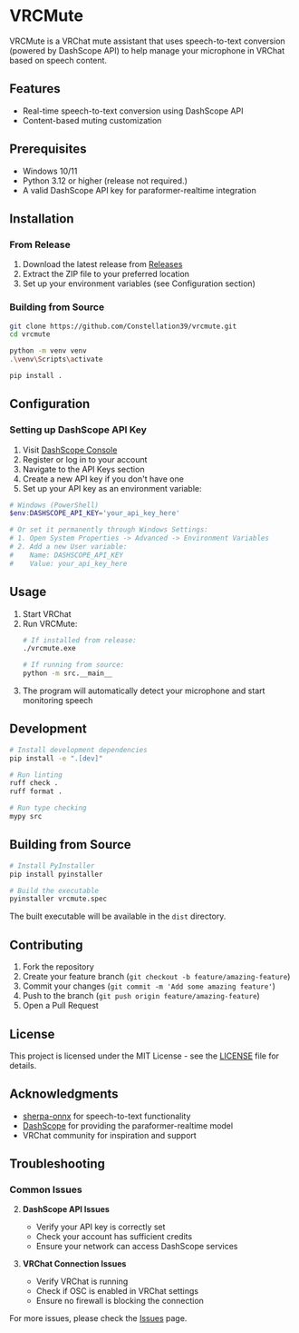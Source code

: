 # VRCMute

VRCMute is a VRChat mute assistant that uses speech-to-text conversion (powered by DashScope API) to help manage your microphone in VRChat based on speech content.

## Features

- Real-time speech-to-text conversion using DashScope API
- Content-based muting customization

## Prerequisites

- Windows 10/11
- Python 3.12 or higher (release not required.)
- A valid DashScope API key for paraformer-realtime integration

## Installation

### From Release

1. Download the latest release from [Releases](https://github.com/Constellation39/vrcmute/releases)
2. Extract the ZIP file to your preferred location
3. Set up your environment variables (see Configuration section)

### Building from Source

```bash
git clone https://github.com/Constellation39/vrcmute.git
cd vrcmute

python -m venv venv
.\venv\Scripts\activate

pip install .
```

## Configuration

### Setting up DashScope API Key

1. Visit [DashScope Console](https://dashscope.console.aliyun.com/)
2. Register or log in to your account
3. Navigate to the API Keys section
4. Create a new API key if you don't have one
5. Set up your API key as an environment variable:

```powershell
# Windows (PowerShell)
$env:DASHSCOPE_API_KEY='your_api_key_here'

# Or set it permanently through Windows Settings:
# 1. Open System Properties -> Advanced -> Environment Variables
# 2. Add a new User variable:
#    Name: DASHSCOPE_API_KEY
#    Value: your_api_key_here
```

## Usage

1. Start VRChat
2. Run VRCMute:
   ```bash
   # If installed from release:
   ./vrcmute.exe

   # If running from source:
   python -m src.__main__
   ```
3. The program will automatically detect your microphone and start monitoring speech

## Development

```bash
# Install development dependencies
pip install -e ".[dev]"

# Run linting
ruff check .
ruff format .

# Run type checking
mypy src
```

## Building from Source

```bash
# Install PyInstaller
pip install pyinstaller

# Build the executable
pyinstaller vrcmute.spec
```

The built executable will be available in the `dist` directory.

## Contributing

1. Fork the repository
2. Create your feature branch (`git checkout -b feature/amazing-feature`)
3. Commit your changes (`git commit -m 'Add some amazing feature'`)
4. Push to the branch (`git push origin feature/amazing-feature`)
5. Open a Pull Request

## License

This project is licensed under the MIT License - see the [LICENSE](LICENSE) file for details.

## Acknowledgments

- [sherpa-onnx](https://github.com/k2-fsa/sherpa-onnx) for speech-to-text functionality
- [DashScope](https://dashscope.aliyun.com/) for providing the paraformer-realtime model
- VRChat community for inspiration and support

## Troubleshooting

### Common Issues

2. **DashScope API Issues**
   - Verify your API key is correctly set
   - Check your account has sufficient credits
   - Ensure your network can access DashScope services

3. **VRChat Connection Issues**
   - Verify VRChat is running
   - Check if OSC is enabled in VRChat settings
   - Ensure no firewall is blocking the connection

For more issues, please check the [Issues](https://github.com/Constellation39/vrcmute/issues) page.